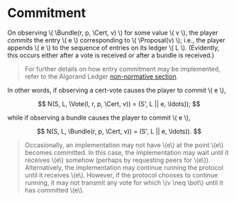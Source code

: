 $$
\newcommand \Cert {\mathit{cert}}
\newcommand \Vote {\mathrm{Vote}}
\newcommand \Bundle {\mathrm{Bundle}}
\newcommand \Proposal {\mathrm{Proposal}}
$$

# Commitment

On observing \\( \Bundle(r, p, \Cert, v) \\) for some value \\( v \\), the player
_commits_ the entry \\( e \\) corresponding to \\( \Proposal(v) \\); i.e., the
player appends \\( e \\) to the sequence of entries on its ledger \\( L \\).
(Evidently, this occurs either after a vote is received or after a
bundle is received.)

> For further details on how entry commitment may be implemented, refer to the
> Algorand Ledger [non-normative section](../ledger/ledger-nn.md).

In other words, if observing a cert-vote causes the player to commit
\\( e \\),

$$
N(S, L, \Vote(I, r, p, \Cert, v)) = (S', L || e, \ldots));
$$

while if observing a bundle causes the player to commit \\( e \\),

$$
N(S, L, \Bundle(r, p, \Cert, v)) = (S', L || e, \ldots)).
$$

> Occasionally, an implementation may not have \\(e\\) at the point \\(e\\) becomes
> committed. In this case, the implementation may wait until it receives \\(e\\)
> somehow (perhaps by requesting peers for \\(e\\)). Alternatively, the implementation
> may continue running the protocol until it receives \\(e\\). However, if the protocol
> chooses to continue running, it may not transmit any vote for which \\(v \neq \bot\\)
> until it has committed \\(e\\).
